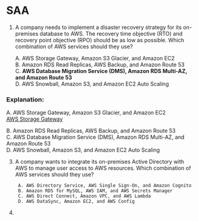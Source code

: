 # SAA

1. A company needs to implement a disaster recovery strategy for its on-premises database to AWS. The recovery time objective (RTO) and recovery point objective (RPO) should be as low as possible. Which combination of AWS services should they use?
   
   A. AWS Storage Gateway, Amazon S3 Glacier, and Amazon EC2   
   B. Amazon RDS Read Replicas, AWS Backup, and Amazon Route 53    
   C. **AWS Database Migration Service (DMS), Amazon RDS Multi-AZ, and Amazon Route 53**  
   D. AWS Snowball, Amazon S3, and Amazon EC2 Auto Scaling  
### Explanation:  
   A. AWS Storage Gateway, Amazon S3 Glacier, and Amazon EC2  
   <a href="[https://web.site](https://docs.aws.amazon.com/storagegateway/latest/userguide/WhatIsStorageGateway.html)">AWS Storage Gateway</a>


   B. Amazon RDS Read Replicas, AWS Backup, and Amazon Route 53  
   C. AWS Database Migration Service (DMS), Amazon RDS Multi-AZ, and Amazon Route 53  
   D. AWS Snowball, Amazon S3, and Amazon EC2 Auto Scaling
		
  
		

3. A company wants to integrate its on-premises Active Directory with AWS to manage user access to AWS resources. Which combination of AWS services should they use?
		
		A. AWS Directory Service, AWS Single Sign-On, and Amazon Cognito  
		B. Amazon RDS for MySQL, AWS IAM, and AWS Secrets Manager  
		C. AWS Direct Connect, Amazon VPC, and AWS Lambda  
		D. AWS DataSync, Amazon EC2, and AWS Config  
		

4. 



   

